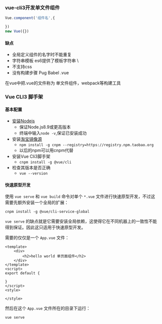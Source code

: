 ### vue-cli3开发单文件组件

```js
Vue.component('组件名',{

})
new Vue({})
```
#### 缺点

- 全局定义组件的名字时不能重复
- 字符串模板 es6提供了模板字符串 \
- 不支持css
- 没有构建步骤  Pug  Babel  .vue

在vue中把.vue的文件称为 单文件组件，webpack等构建工具

### Vue CLI3 脚手架

#### 基本配置

- [安装Nodejs](https://nodejs.org/en/download/)
  - 保证Node.js8.9或更高版本
  - 终端中输入`node -v`,保证已安装成功
- 安装[淘宝镜像源](http://npm.taobao.org/)
  - `npm install -g cnpm --registry=https://registry.npm.taobao.org`
  - 以后的npm可以用cnpm代替
- 安装Vue Cli3脚手架
  - `cnpm install -g @vue/cli`
- 检查其版本是否正确
  - `vue --version`


#### 快速原型开发

使用 `vue serve` 和 `vue build` 命令对单个 `*.vue` 文件进行快速原型开发，不过这需要先额外安装一个全局的扩展：

```
cnpm install -g @vue/cli-service-global
```

`vue serve` 的缺点就是它需要安装全局依赖，这使得它在不同机器上的一致性不能得到保证。因此这只适用于快速原型开发。

需要的仅仅是一个 `App.vue` 文件：

```vue
<template>
    <div>
        <h2>hello world 单页面组件</h2>
    </div>
</template>
<script>
export default {
    
}
</script>
<style>
    
</style>
```

然后在这个 `App.vue` 文件所在的目录下运行：

```
vue serve
```